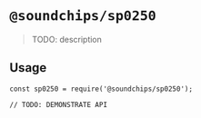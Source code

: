 # `@soundchips/sp0250`

> TODO: description

## Usage

```
const sp0250 = require('@soundchips/sp0250');

// TODO: DEMONSTRATE API
```
